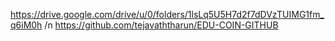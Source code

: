 https://drive.google.com/drive/u/0/folders/1lsLq5U5H7d2f7dDVzTUIMG1fm_q6iM0h /n
https://github.com/tejavaththarun/EDU-COIN-GITHUB
